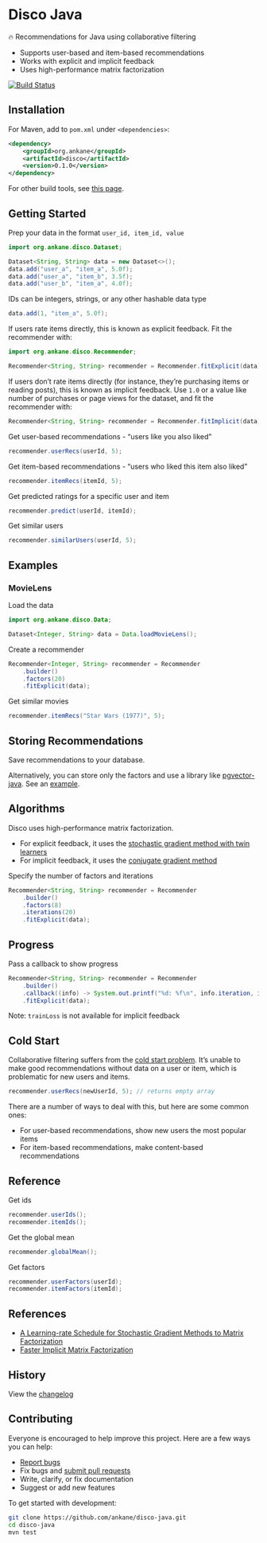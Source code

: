 # Disco Java

:fire: Recommendations for Java using collaborative filtering

- Supports user-based and item-based recommendations
- Works with explicit and implicit feedback
- Uses high-performance matrix factorization

[![Build Status](https://github.com/ankane/disco-java/actions/workflows/build.yml/badge.svg)](https://github.com/ankane/disco-java/actions)

## Installation

For Maven, add to `pom.xml` under `<dependencies>`:

```xml
<dependency>
    <groupId>org.ankane</groupId>
    <artifactId>disco</artifactId>
    <version>0.1.0</version>
</dependency>
```

For other build tools, see [this page](https://central.sonatype.com/artifact/org.ankane/disco).

## Getting Started

Prep your data in the format `user_id, item_id, value`

```java
import org.ankane.disco.Dataset;

Dataset<String, String> data = new Dataset<>();
data.add("user_a", "item_a", 5.0f);
data.add("user_a", "item_b", 3.5f);
data.add("user_b", "item_a", 4.0f);
```

IDs can be integers, strings, or any other hashable data type

```java
data.add(1, "item_a", 5.0f);
```

If users rate items directly, this is known as explicit feedback. Fit the recommender with:

```java
import org.ankane.disco.Recommender;

Recommender<String, String> recommender = Recommender.fitExplicit(data);
```

If users don’t rate items directly (for instance, they’re purchasing items or reading posts), this is known as implicit feedback. Use `1.0` or a value like number of purchases or page views for the dataset, and fit the recommender with:

```java
Recommender<String, String> recommender = Recommender.fitImplicit(data);
```

Get user-based recommendations - “users like you also liked”

```java
recommender.userRecs(userId, 5);
```

Get item-based recommendations - “users who liked this item also liked”

```java
recommender.itemRecs(itemId, 5);
```

Get predicted ratings for a specific user and item

```java
recommender.predict(userId, itemId);
```

Get similar users

```java
recommender.similarUsers(userId, 5);
```

## Examples

### MovieLens

Load the data

```java
import org.ankane.disco.Data;

Dataset<Integer, String> data = Data.loadMovieLens();
```

Create a recommender

```java
Recommender<Integer, String> recommender = Recommender
    .builder()
    .factors(20)
    .fitExplicit(data);
```

Get similar movies

```java
recommender.itemRecs("Star Wars (1977)", 5);
```

## Storing Recommendations

Save recommendations to your database.

Alternatively, you can store only the factors and use a library like [pgvector-java](https://github.com/pgvector/pgvector-java). See an [example](https://github.com/pgvector/pgvector-java/blob/master/examples/disco/src/main/java/com/example/Example.java).

## Algorithms

Disco uses high-performance matrix factorization.

- For explicit feedback, it uses the [stochastic gradient method with twin learners](https://www.csie.ntu.edu.tw/~cjlin/papers/libmf/mf_adaptive_pakdd.pdf)
- For implicit feedback, it uses the [conjugate gradient method](https://www.benfrederickson.com/fast-implicit-matrix-factorization/)

Specify the number of factors and iterations

```java
Recommender<String, String> recommender = Recommender
    .builder()
    .factors(8)
    .iterations(20)
    .fitExplicit(data);
```

## Progress

Pass a callback to show progress

```java
Recommender<String, String> recommender = Recommender
    .builder()
    .callback((info) -> System.out.printf("%d: %f\n", info.iteration, info.trainLoss))
    .fitExplicit(data);
```

Note: `trainLoss` is not available for implicit feedback

## Cold Start

Collaborative filtering suffers from the [cold start problem](https://en.wikipedia.org/wiki/Cold_start_(recommender_systems)). It’s unable to make good recommendations without data on a user or item, which is problematic for new users and items.

```java
recommender.userRecs(newUserId, 5); // returns empty array
```

There are a number of ways to deal with this, but here are some common ones:

- For user-based recommendations, show new users the most popular items
- For item-based recommendations, make content-based recommendations

## Reference

Get ids

```java
recommender.userIds();
recommender.itemIds();
```

Get the global mean

```java
recommender.globalMean();
```

Get factors

```java
recommender.userFactors(userId);
recommender.itemFactors(itemId);
```

## References

- [A Learning-rate Schedule for Stochastic Gradient Methods to Matrix Factorization](https://www.csie.ntu.edu.tw/~cjlin/papers/libmf/mf_adaptive_pakdd.pdf)
- [Faster Implicit Matrix Factorization](https://www.benfrederickson.com/fast-implicit-matrix-factorization/)

## History

View the [changelog](https://github.com/ankane/disco-java/blob/master/CHANGELOG.md)

## Contributing

Everyone is encouraged to help improve this project. Here are a few ways you can help:

- [Report bugs](https://github.com/ankane/disco-java/issues)
- Fix bugs and [submit pull requests](https://github.com/ankane/disco-java/pulls)
- Write, clarify, or fix documentation
- Suggest or add new features

To get started with development:

```sh
git clone https://github.com/ankane/disco-java.git
cd disco-java
mvn test
```
